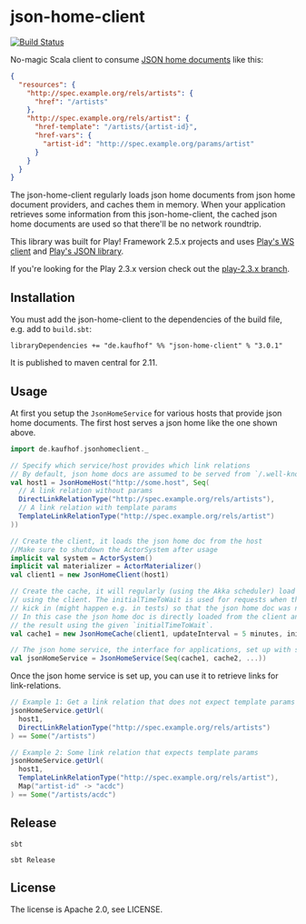 # json-home-client

[![Build Status](https://travis-ci.org/Galeria-Kaufhof/jsonhomeclient.png?branch=master)](https://travis-ci.org/Galeria-Kaufhof/jsonhomeclient)

No-magic Scala client to consume [JSON home documents](http://tools.ietf.org/html/draft-nottingham-json-home-03) like this:

```json
{
  "resources": {
    "http://spec.example.org/rels/artists": {
      "href": "/artists"
    },
    "http://spec.example.org/rels/artist": {
	  "href-template": "/artists/{artist-id}",
      "href-vars": {
        "artist-id": "http://spec.example.org/params/artist"
      }
	}
  }
}
```

The json-home-client regularly loads json home documents from json home document providers, and caches them in memory.
When your application retrieves some information from this json-home-client, the cached json home documents are used so that
there'll be no network roundtrip.

This library was built for Play! Framework 2.5.x projects and uses [Play's WS client](https://www.playframework.com/documentation/2.5.x/ScalaWS)
and [Play's JSON library](https://www.playframework.com/documentation/2.5.x/ScalaJson).

If you're looking for the Play 2.3.x version check out the [play-2.3.x branch](https://github.com/Galeria-Kaufhof/jsonhomeclient/tree/play-2.3.x).

## Installation

You must add the json-home-client to the dependencies of the build file, e.g. add to `build.sbt`:

    libraryDependencies += "de.kaufhof" %% "json-home-client" % "3.0.1"

It is published to maven central for 2.11.

## Usage

At first you setup the `JsonHomeService` for various hosts that provide json home documents.
The first host serves a json home like the one shown above.

```scala
import de.kaufhof.jsonhomeclient._

// Specify which service/host provides which link relations
// By default, json home docs are assumed to be served from `/.well-known/home`.
val host1 = JsonHomeHost("http://some.host", Seq(
  // A link relation without params
  DirectLinkRelationType("http://spec.example.org/rels/artists"),
  // A link relation with template params
  TemplateLinkRelationType("http://spec.example.org/rels/artist")
))

// Create the client, it loads the json home doc from the host
//Make sure to shutdown the ActorSystem after usage
implicit val system = ActorSystem()
implicit val materializer = ActorMaterializer()
val client1 = new JsonHomeClient(host1)

// Create the cache, it will regularly (using the Akka scheduler) load json home doc
// using the client. The initialTimeToWait is used for requests when the schedule did not yet
// kick in (might happen e.g. in tests) so that the json home doc was not yet requested/loaded.
// In this case the json home doc is directly loaded from the client and the cache will wait for
// the result using the given `initialTimeToWait`.
val cache1 = new JsonHomeCache(client1, updateInterval = 5 minutes, initialTimeToWait = 10 seconds)

// The json home service, the interface for applications, set up with several json home caches
val jsonHomeService = JsonHomeService(Seq(cache1, cache2, ...))
```

Once the json home service is set up, you can use it to retrieve links for link-relations.

```scala
// Example 1: Get a link relation that does not expect template params
jsonHomeService.getUrl(
  host1,
  DirectLinkRelationType("http://spec.example.org/rels/artists")
) == Some("/artists")

// Example 2: Some link relation that expects template params
jsonHomeService.getUrl(
  host1,
  TemplateLinkRelationType("http://spec.example.org/rels/artist"),
  Map("artist-id" -> "acdc")
) == Some("/artists/acdc")
```

## Release

```
sbt

sbt Release
```

## License

The license is Apache 2.0, see LICENSE.

